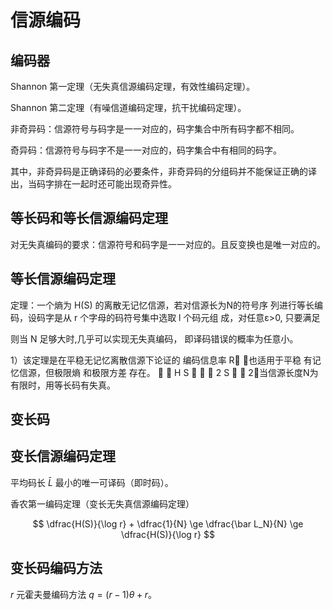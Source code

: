 # 信源编码

## 编码器

Shannon 第一定理（无失真信源编码定理，有效性编码定理）。

Shannon 第二定理（有噪信道编码定理，抗干扰编码定理）。

非奇异码：信源符号与码字是一一对应的，码字集合中所有码字都不相同。

奇异码：信源符号与码字不是一一对应的，码字集合中有相同的码字。

其中，非奇异码是正确译码的必要条件，非奇异码的分组码并不能保证正确的译出，当码字排在一起时还可能出现奇异性。

## 等长码和等长信源编码定理

对无失真编码的要求：信源符号和码字是一一对应的。且反变换也是唯一对应的。

## 等长信源编码定理

定理：一个熵为 H(S) 的离散无记忆信源，若对信源长为N的符号序
列进行等长编码，设码字是从 r 个字母的码符号集中选取 l 个码元组
成，对任意ε>0, 只要满足

则当 N 足够大时,几乎可以实现无失真编码， 即译码错误的概率为任意小。



1）该定理是在平稳无记忆离散信源下论证的 编码信息率
R
，也适用于平稳
有记忆信源，但极限熵 和极限方差 存在。
  H S 
 
2
S  
2）当信源长度N为有限时，用等长码有失真。

## 变长码


## 变长信源编码定理

平均码长 $\bar L$ 最小的唯一可译码（即时码）。

香农第一编码定理（变长无失真信源编码定理）

$$
    \dfrac{H(S)}{\log r} + \dfrac{1}{N} \ge \dfrac{\bar L_N}{N} \ge \dfrac{H(S)}{\log r}
$$

## 变长码编码方法


$r$ 元霍夫曼编码方法 $q = (r - 1)\theta + r$。
